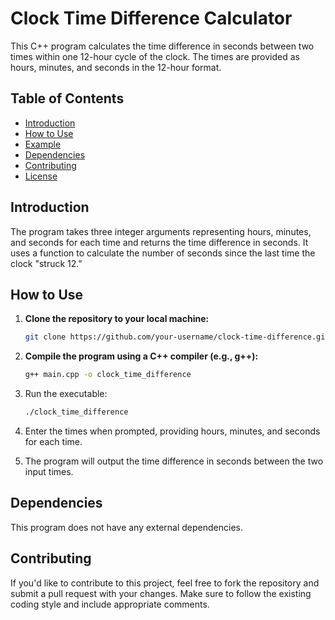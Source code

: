 # Clock Time Difference Calculator

This C++ program calculates the time difference in seconds between two times within one 12-hour cycle of the clock. The times are provided as hours, minutes, and seconds in the 12-hour format.

## Table of Contents

- [Introduction](#introduction)
- [How to Use](#how-to-use)
- [Example](#example)
- [Dependencies](#dependencies)
- [Contributing](#contributing)
- [License](#license)

## Introduction

The program takes three integer arguments representing hours, minutes, and seconds for each time and returns the time difference in seconds. It uses a function to calculate the number of seconds since the last time the clock "struck 12."

## How to Use

1. **Clone the repository to your local machine:**

   ```bash
   git clone https://github.com/your-username/clock-time-difference.git

2. **Compile the program using a C++ compiler (e.g., g++):**

    ```bash
    g++ main.cpp -o clock_time_difference

3. Run the executable:
    ```bash
    ./clock_time_difference

5. Enter the times when prompted, providing hours, minutes, and seconds for each time.
6. The program will output the time difference in seconds between the two input times.
  


## Dependencies
This program does not have any external dependencies.

## Contributing
If you'd like to contribute to this project, feel free to fork the repository and submit a pull request with your changes. Make sure to follow the existing coding style and include appropriate comments.
